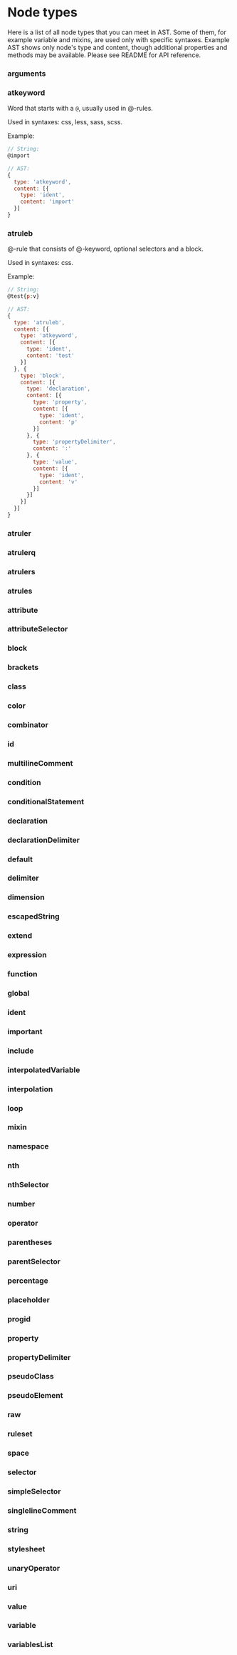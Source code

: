 # Node types

Here is a list of all node types that you can meet in AST.
Some of them, for example variable and mixins, are used only with specific
syntaxes.
Example AST shows only node's type and content, though additional properties and
methods may be available. Please see README for API reference.

### arguments

### atkeyword

Word that starts with a `@`, usually used in @-rules.

Used in syntaxes: css, less, sass, scss.

Example:
```js
// String:
@import

// AST:
{
  type: 'atkeyword',
  content: [{
    type: 'ident',
    content: 'import'
  }]
}
```

### atruleb

@-rule that consists of @-keyword, optional selectors and a block.

Used in syntaxes: css.

Example:
```js
// String:
@test{p:v}

// AST:
{
  type: 'atruleb',
  content: [{
    type: 'atkeyword',
    content: [{
      type: 'ident',
      content: 'test'
    }]
  }, {
    type: 'block',
    content: [{
      type: 'declaration',
      content: [{
        type: 'property',
        content: [{
          type: 'ident',
          content: 'p'
        }]
      }, {
        type: 'propertyDelimiter',
        content: ':'
      }, {
        type: 'value',
        content: [{
          type: 'ident',
          content: 'v'
        }]
      }]
    }]
  }]
}
```

### atruler

### atrulerq

### atrulers

### atrules

### attribute

### attributeSelector

### block

### brackets

### class

### color

### combinator

### id

### multilineComment

### condition

### conditionalStatement

### declaration

### declarationDelimiter

### default

### delimiter

### dimension

### escapedString

### extend

### expression

### function

### global

### ident

### important

### include

### interpolatedVariable

### interpolation

### loop

### mixin

### namespace

### nth

### nthSelector

### number

### operator

### parentheses

### parentSelector

### percentage

### placeholder

### progid

### property

### propertyDelimiter

### pseudoClass

### pseudoElement

### raw

### ruleset

### space

### selector

### simpleSelector

### singlelineComment

### string

### stylesheet

### unaryOperator

### uri

### value

### variable

### variablesList
